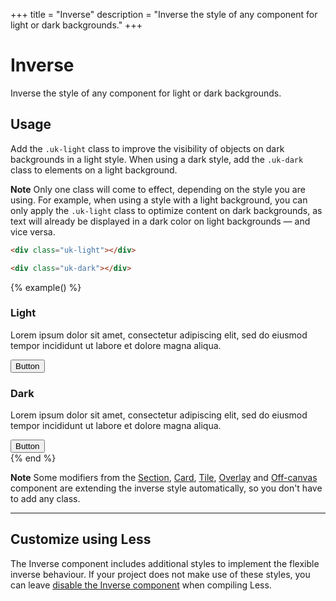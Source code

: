 +++
title = "Inverse"
description = "Inverse the style of any component for light or dark backgrounds."
+++

# Inverse

<p class="uk-text-lead">Inverse the style of any component for light or dark backgrounds.</p>

## Usage

Add the `.uk-light` class to improve the visibility of objects on dark backgrounds in a light style. When using a dark style, add the `.uk-dark` class to elements on a light background.

**Note** Only one class will come to effect, depending on the style you are using. For example, when using a style with a light background, you can only apply the `.uk-light` class to optimize content on dark backgrounds, as text will already be displayed in a dark color on light backgrounds — and vice versa.

```html
<div class="uk-light"></div>

<div class="uk-dark"></div>
```

{% example() %}
<div class="uk-child-width-1-2@s" uk-grid>
    <div>
        <div class="uk-light uk-background-secondary uk-padding">
            <h3>Light</h3>
            <p>Lorem ipsum dolor sit amet, consectetur adipiscing elit, sed do eiusmod tempor incididunt ut labore et dolore magna aliqua.</p>
            <button class="uk-button uk-button-default">Button</button>
        </div>
    </div>
    <div>
        <div class="uk-dark uk-background-muted uk-padding">
            <h3>Dark</h3>
            <p>Lorem ipsum dolor sit amet, consectetur adipiscing elit, sed do eiusmod tempor incididunt ut labore et dolore magna aliqua.</p>
            <button class="uk-button uk-button-default">Button</button>
        </div>
    </div>
</div>
{% end %}

**Note** Some modifiers from the [Section](section.md), [Card](card.md), [Tile](tile.md), [Overlay](overlay.md) and [Off-canvas](offcanvas.md) component are extending the inverse style automatically, so you don't have to add any class.

***

## Customize using Less

The Inverse component includes additional styles to implement the flexible inverse behaviour. If your project does not make use of these styles, you can leave [disable the Inverse component](less.md#disable-inverse-component) when compiling Less.
